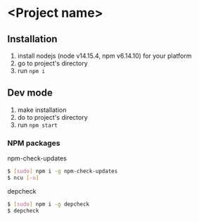# \<Project name\>

## Installation

1. install nodejs (node v14.15.4, npm v6.14.10) for your platform
2. go to project's directory
3. run `npm i`


## Dev mode

1. make installation
2. do to project's directory
3. run `npm start`


### NPM packages

npm-check-updates
```bash
$ [sudo] npm i -g npm-check-updates
$ ncu [-u]
```

depcheck
```bash
$ [sudo] npm i -g depcheck
$ depcheck
```
